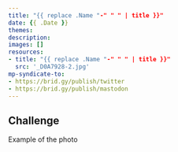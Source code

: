 ```yaml
---
title: "{{ replace .Name "-" " " | title }}"
date: {{ .Date }}
themes:
description:
images: []
resources:
- title: "{{ replace .Name "-" " " | title }}"
  src: '_D0A7928-2.jpg'
mp-syndicate-to:
- https://brid.gy/publish/twitter
- https://brid.gy/publish/mastodon
---
```


## Challenge
Example of the photo
